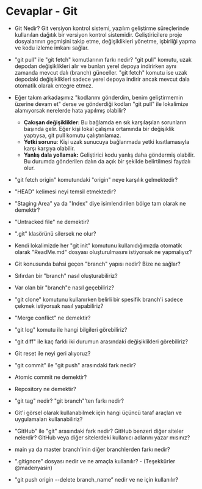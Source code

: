 # Cevaplar - Git

- Git Nedir?
Git versiyon kontrol sistemi, yazılım geliştirme süreçlerinde kullanılan dağıtık bir versiyon kontrol sistemidir. Geliştiricilere proje dosyalarının geçmişini takip etme, değişiklikleri yönetme, işbirliği yapma ve kodu izleme imkanı sağlar.

- "git pull" ile "git fetch" komutlarının farkı nedir?
"git pull" komutu, uzak depodan değişiklikleri alır ve bunları yerel depoya indirirken aynı zamanda mevcut dalı (branch) günceller. "git fetch" komutu ise uzak depodaki değişiklikleri sadece yerel depoya indirir ancak mevcut dala otomatik olarak entegre etmez.

- Eğer takım arkadaşımız "kodlarımı gönderdim, benim geliştirmemin üzerine devam et" derse ve gönderdiği kodları "git pull" ile lokalimize alamıyorsak nerelerde hata yapılmış olabilir?
    * **Çakışan değişiklikler**: Bu bağlamda en sık karşılaşılan sorunların başında gelir. Eğer kişi lokal çalışma ortamında bir değişiklik yaptıysa, git pull komutu çalıştırılamaz.
    * **Yetki sorunu**: Kişi uzak sunucuya bağlanmada yetki kısıtlamasıyla karşı karşıya olabilir.
    * **Yanlış dala yollamak:** Geliştirici kodu yanlış daha göndermiş olabilir. Bu durumda gönderilen dalın da açık bir şekilde belirtilmesi faydalı olur.

- "git fetch origin" komutundaki "origin" neye karşılık gelmektedir?
- "HEAD" kelimesi neyi temsil etmektedir?
- "Staging Area" ya da "Index" diye isimlendirilen bölge tam olarak ne demektir?
- "Untracked file" ne demektir?
- ".git" klasörünü silersek ne olur?
- Kendi lokalimizde her "git init" komutunu kullanıdığımızda otomatik olarak "ReadMe.md" dosyası oluşturulmasını istiyorsak ne yapmalıyız?
- Git konusunda bahsi geçen "branch" yapısı nedir? Bize ne sağlar?
- Sıfırdan bir "branch" nasıl oluşturabiliriz?
- Var olan bir "branch"e nasıl geçebiliriz?
- "git clone" komutunu kullanırken belirli bir spesifik branch'i sadece çekmek istiyorsak nasıl yapabiliriz?
- "Merge conflict" ne demektir?
- "git log" komutu ile hangi bilgileri görebiliriz?
- "git diff" ile kaç farklı iki durumun arasındaki değişiklikleri görebiliriz?
- Git reset ile neyi geri alıyoruz?
- "git commit" ile "git push" arasındaki fark nedir?
- Atomic commit ne demektir?
- Repository ne demektir?
- "git tag" nedir? "git branch"’ten farkı nedir?
- Git'i görsel olarak kullanabilmek için hangi üçüncü taraf araçları ve uygulamaları kullanabiliriz?
- "GitHub" ile "git" arasındaki fark nedir? GitHub benzeri diğer siteler nelerdir? GitHub veya diğer sitelerdeki kullanıcı adlarını yazar mısınız?
- main ya da master branch'inin diğer branchlerden farkı nedir?
- ".gitignore" dosyası nedir ve ne amaçla kullanılır? - (Teşekkürler @madenyasin)
- "git push origin --delete branch_name” nedir ve ne için kullanılır?